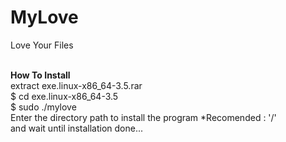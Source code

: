 # MyLove
Love Your Files

</br>
<b>How To Install</b><br>
extract exe.linux-x86_64-3.5.rar<br>
$ cd exe.linux-x86_64-3.5<br>
$ sudo ./mylove
</br>
Enter the directory path to install the program *Recomended : '/'<br>
and wait until installation done...
